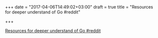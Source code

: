 +++
date = "2017-04-06T14:49:02+03:00"
draft = true
title = "Resources for deeper understand of Go  #reddit"

+++

<p><a href="https://t.co/jx2PVCtqkP">Resources for deeper understand of Go  #reddit</a></p>